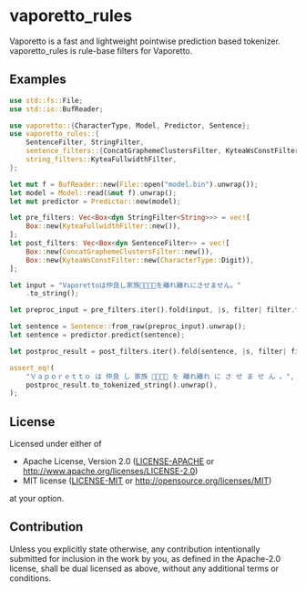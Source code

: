 # vaporetto_rules

Vaporetto is a fast and lightweight pointwise prediction based tokenizer.
vaporetto_rules is rule-base filters for Vaporetto.

## Examples

```rust
use std::fs::File;
use std::io::BufReader;

use vaporetto::{CharacterType, Model, Predictor, Sentence};
use vaporetto_rules::{
    SentenceFilter, StringFilter,
    sentence_filters::{ConcatGraphemeClustersFilter, KyteaWsConstFilter},
    string_filters::KyteaFullwidthFilter,
};

let mut f = BufReader::new(File::open("model.bin").unwrap());
let model = Model::read(&mut f).unwrap();
let mut predictor = Predictor::new(model);

let pre_filters: Vec<Box<dyn StringFilter<String>>> = vec![
    Box::new(KyteaFullwidthFilter::new()),
];
let post_filters: Vec<Box<dyn SentenceFilter>> = vec![
    Box::new(ConcatGraphemeClustersFilter::new()),
    Box::new(KyteaWsConstFilter::new(CharacterType::Digit)),
];

let input = "Vaporettoは仲良し家族👨‍👨‍👧‍👦を離れ離れにさせません。"
    .to_string();

let preproc_input = pre_filters.iter().fold(input, |s, filter| filter.filter(s));

let sentence = Sentence::from_raw(preproc_input).unwrap();
let sentence = predictor.predict(sentence);

let postproc_result = post_filters.iter().fold(sentence, |s, filter| filter.filter(s));

assert_eq!(
    "Ｖａｐｏｒｅｔｔｏ は 仲良 し 家族 👨‍👨‍👧‍👦 を 離れ離れ に さ せ ま せ ん 。",
    postproc_result.to_tokenized_string().unwrap(),
);
```

## License

Licensed under either of

 * Apache License, Version 2.0
   ([LICENSE-APACHE](LICENSE-APACHE) or http://www.apache.org/licenses/LICENSE-2.0)
 * MIT license
   ([LICENSE-MIT](LICENSE-MIT) or http://opensource.org/licenses/MIT)

at your option.

## Contribution

Unless you explicitly state otherwise, any contribution intentionally submitted
for inclusion in the work by you, as defined in the Apache-2.0 license, shall be
dual licensed as above, without any additional terms or conditions.
